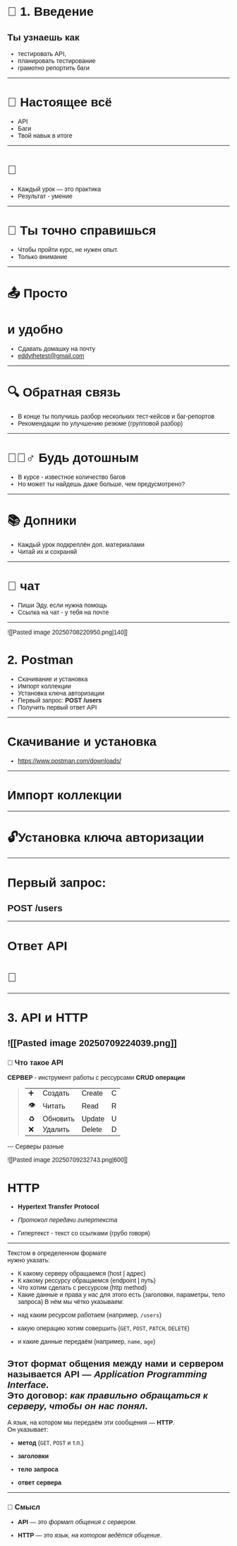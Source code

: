 <style>
body {
  font-family: 'Fira Sans', sans-serif;
}
</style>

# 📌 1. Введение
## Ты узнаешь как
+  тестировать API,
+  планировать тестирование
+  грамотно репортить баги
---
# 🧠 Настоящее всё
+  API
+ Баги
+ Твой навык в итоге
---
# 💪 
+ Каждый урок — это практика
+ Результат - умение
---
# 🚀 Ты точно справишься
+ Чтобы пройти курс, не нужен опыт.
+ Только внимание
---
# 📤 Просто
# и удобно
+ Сдавать домашку на почту
+ eddythetest@gmail.com
---
# 🔍 Обратная связь
+ В конце ты получишь разбор нескольких тест-кейсов и баг-репортов
+ Рекомендации по улучшению резюме (групповой разбор)
---
# 🕵🏼‍♂️ Будь дотошным
+ В курсе - известное количество багов
+ Но может ты найдешь даже больше, чем предусмотрено?
---
# 📚 Допники
+ Каждый урок подкреплён доп. материалами
+ Читай их и сохраняй
---
# 💬 чат
+ Пиши Эду, если нужна помощь
+ Ссылка на чат - у тебя на почте

---
![[Pasted image 20250708220950.png|140]]
# 2. Postman
+ Скачивание и установка
+ Импорт коллекции
+ Установка ключа авторизации
+ Первый запрос: **POST /users**
+ Получить первый ответ API
---
# Скачивание и установка
+ https://www.postman.com/downloads/
---
# Импорт коллекции
---
# 🔓Установка ключа авторизации
---
# Первый запрос:
## **POST /users**
---
# Ответ API
# 🥳
---
# 3. API и HTTP
![[Pasted image 20250709224039.png]]
---
### 📌 Что такое API
<div  align="left">

**СЕРВЕР** - инструмент работы с рессурсами
**CRUD операции**

> |  |  |  |  |
> |----|-------------|-------------|--------|
> | ➕ | Создать     | Create      | C      |
> | 👁️ | Читать     | Read        | R      |
> | ♻️ | Обновить    | Update      | U      |
> | ❌ | Удалить     | Delete      | D      |

</div>
---
Серверы разные

![[Pasted image 20250709232743.png|600]]

# HTTP<br>
+ **Hypertext Transfer Protocol**
+ _Протокол передачи гипертекста_

+ Гипертекст - текст со ссылками (грубо говоря)
---
<div  align="left">
Текстом в определенном формате<br>
нужно указать:<br>

+ К какому серверу обращаемся (host | адрес)
+ К какому рессурсу обращаемся (endpoint | путь)
+ Что хотим сделать с рессурсом (http method)
+ Какие данные и права у нас для этого есть (заголовки, параметры, тело запроса)
В нём мы чётко указываем:

- над каким ресурсом работаем (например, `/users`)
    
- какую операцию хотим совершить (`GET`, `POST`, `PATCH`, `DELETE`)
    
- и какие данные передаём (например, `name`, `age`)
    

Этот формат общения между нами и сервером называется **API** — _Application Programming Interface_.  
Это договор: _как правильно обращаться к серверу, чтобы он нас понял_.
---
А язык, на котором мы передаём эти сообщения — **HTTP**.  
Он указывает:

- **метод** (`GET`, `POST` и т.п.)
    
- **заголовки**
    
- **тело запроса**
    
- **ответ сервера**
    

---

### 🧠 Смысл

- **API** — это _формат общения с сервером_.
    
- **HTTP** — это _язык, на котором ведётся общение_.